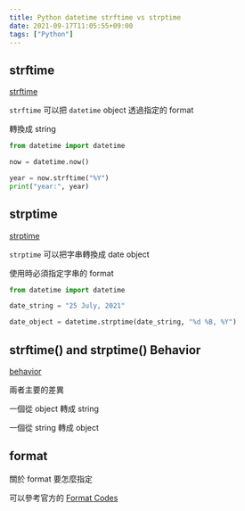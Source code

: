 ```yaml
---
title: Python datetime strftime vs strptime
date: 2021-09-17T11:05:55+09:00
tags: ["Python"]
---
```

## strftime

[strftime](https://docs.python.org/3/library/datetime.html#datetime.datetime.strftime)

`strftime` 可以把 `datetime` object 透過指定的 format

轉換成 string

```python
from datetime import datetime

now = datetime.now()

year = now.strftime("%Y")
print("year:", year)
```

## strptime

[strptime](https://docs.python.org/3/library/datetime.html#datetime.datetime.strptime)

`strptime` 可以把字串轉換成 date object

使用時必須指定字串的 format

```python
from datetime import datetime

date_string = "25 July, 2021"

date_object = datetime.strptime(date_string, "%d %B, %Y")
```

## strftime() and strptime() Behavior

[behavior](https://docs.python.org/3/library/datetime.html#strftime-and-strptime-behavior)

兩者主要的差異

一個從 object 轉成 string

一個從 string 轉成 object

## format

關於 format 要怎麼指定

可以參考官方的 [Format Codes](https://docs.python.org/3/library/datetime.html#strftime-and-strptime-format-codes)
